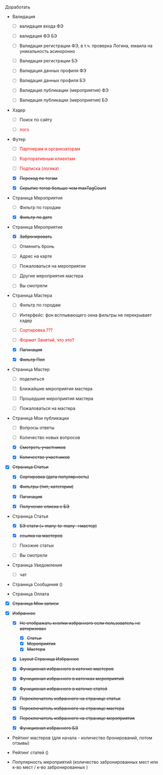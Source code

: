 Доработать

* Валидация
  * [ ] валидация входа ФЭ
  * [ ] валидация ФЭ БЭ
  * [ ] Валидация регистрации ФЭ, в т.ч. проверка Логина, емаила на уникальность асинхронно
  * [ ] Валидация регистрации БЭ
  * [ ] Валидация данных профиля ФЭ
  * [ ] Валидация данных профиля БЭ
  * [ ] Валидация публикации (мероприятия) ФЭ
  * [ ] Валидация публикации (мероприятия) БЭ
 

* Хэдер
  * [ ] Поиск по сайту
  * [ ] <span style="color:red">лого</span>


* Футер
  * [ ] <span style="color:red">Партнерам и организаторам</span>
  * [ ]	<span style="color:red">Корпоративным клиентам</span>
  * [ ]	<span style="color:red">Подписка (логика)</span>
  * [x]	~~Переход по тегам~~
  * [x]	~~Скрытие тегов больше чем maxTagCount~~


* Страница Мероприятия
  * [ ]	Фильтр по городам
  * [x] ~~Фильтр по дате~~


* Страница Мероприятие
  *	[x] ~~Забронировать~~
  * [ ]	Отменить бронь
  * [ ]	Адрес на карте
  * [ ]	Пожаловаться на мероприятие
  * [ ]	Другие мероприятия мастера
  * [ ]	Вы смотрели


* Страница Мастера
  * [ ] Фильтр по городам
  * [ ] Интерфейс: фон всплывающего окна фильтры не перекрывает хэдер
  * [ ] <span style="color:red">Сортировка ???</span>
  * [ ] <span style="color:red">Формат Занятий, что это?</span>
  * [x]	~~Пагинация~~
  * [x] ~~Фильтр Пол~~

    
* Страница Мастер
  * [ ]	поделиться
  * [ ]	Ближайшие мероприятия мастера
  * [ ]	Прошедшие мероприятия мастера
  * [ ]	Пожаловаться на мастера


* Страница Мои публикации
  * [ ]	Вопросы ответы
  * [ ]	Количество новых вопросов
  * [x]	~~Смотреть участников~~
  * [x]	~~Количество участников~~


* [x] ~~Страница Статьи~~
  * [x]	~~Сортировка (дата популярность)~~
  * [x]	~~Фильтры (тип, категории)~~
  * [x]	~~Пагинация~~
  * [x]	~~Получение списка с БЭ~~


* Страница Статья
  * [x]	~~БЭ стати (+ many-to-many ->мастер)~~
  * [X]	~~ссылка на мастеров~~
  * [ ]	Похожие статьи
  * [ ]	Вы смотрели


* Страница Уведомления
  * [ ] чат


* Страница Сообщения ()


* Страница Оплата


* [x] ~~Страница Мои записи~~


* [x] ~~Избранное~~
    * [X]	~~Не отображать кнопки избранного если пользователь не авторизован~~
         * [x]	~~Статьи~~
         * [x]	~~Мероприятия~~
         * [x]	~~Мастера~~
  * [x]	~~Layout Страница Избранное~~
  * [x]	~~Функционал избранного в каточке мастеров~~
  * [x]	~~Функционал избранного в каточках мероприятий~~
  * [x]	~~Функционал избранного в каточке статей~~
  * [x]	~~Переключатель избранного на странице статьи~~
  * [x]	~~Переключатель избранного на странице мастера~~
  * [x]	~~Переключатель избранного на странице мероприятия~~
  * [x]	~~Функционал избранного БЭ~~


* Рейтинг мастеров (для начала - количество бронирований, потом отзывы)


* Рейтинг статей ()
 

* Популярность мероприятий (количество забронированных мест или к-во мест / к-во забронированных )
